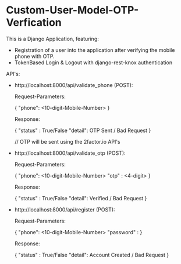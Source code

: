 # Custom-User-Model-OTP-Verfication
This is a Django Application, featuring:

- Registration of a user into the application after verifying the mobile phone with OTP.
- TokenBased Login & Logout with django-rest-knox authentication 

API's:

- http://localhost:8000/api/validate_phone (POST):
  
  Request-Parameters:
  
  {
    "phone": <10-digit-Mobile-Number>
  }
  
  Response:

  {
    "status" : True/False
    "detail": OTP Sent / Bad Request
  }
  
  // OTP will be sent using the 2factor.io API's
  
- http://localhost:8000/api/validate_otp (POST):

  Request-Parameters:
  
  {
    "phone": <10-digit-Mobile-Number>
    "otp" : <4-digit>
  }
  
  Response:

  {
    "status" : True/False
    "detail": Verified / Bad Request
  }

- http://localhost:8000/api/register (POST):

  Request-Parameters:
  
  {
    "phone": <10-digit-Mobile-Number>
    "password" : <password>
  }
  
  Response:

  {
    "status" : True/False
    "detail": Account Created / Bad Request
  }

